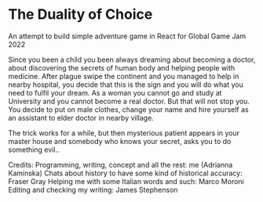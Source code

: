 # The Duality of Choice
An attempt to build simple adventure game in React for Global Game Jam 2022

Since you been a child you been always dreaming about becoming a doctor, about discovering the secrets of human body and helping people with medicine. After plague swipe the continent and you managed to help in nearby hospital, you decide that this is the sign and you will do what you need to fulfil your dream. As a woman you cannot go and study at University and you cannot become a real doctor. But that will not stop you. You decide to put on male clothes, change your name and hire yourself as an assistant to elder doctor in nearby village. 

The trick works for a while, but then mysterious patient appears in your master house and somebody who knows your secret, asks you to do something evil..

Credits: 
Programming, writing, concept and all the rest: me (Adrianna Kaminska)
Chats about history to have some kind of historical accuracy: Fraser Gray
Helping me with some Italian words and such: Marco Moroni
Editing and checking my writing: James Stephenson